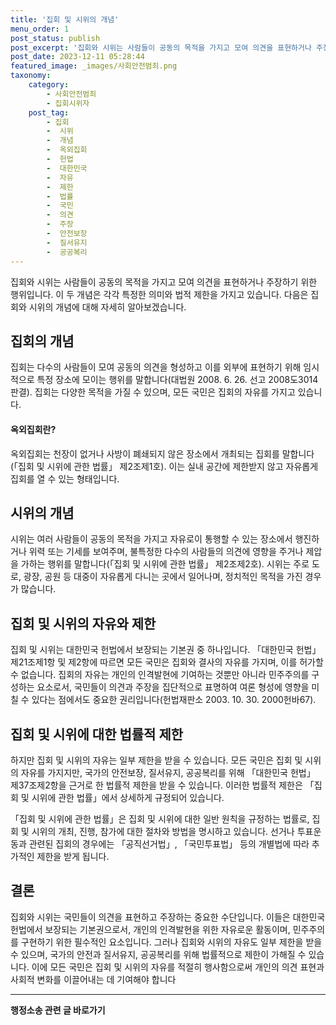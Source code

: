 ```yaml
---
title: '집회 및 시위의 개념'
menu_order: 1
post_status: publish
post_excerpt: '집회와 시위는 사람들이 공동의 목적을 가지고 모여 의견을 표현하거나 주장하기 위한 행위입니다. 이 두 개념은 각각 특정한 의미와 법적 제한을 가지고 있습니다. 다음은 집회와 시위의 개념에 대해 자세히 알아보겠습니다.'
post_date: 2023-12-11 05:28:44
featured_image: _images/사회안전범죄.png
taxonomy:
    category:
        - 사회안전범죄
        - 집회시위자
    post_tag:
        - 집회
        -  시위
        -  개념
        -  옥외집회
        -  헌법
        -  대한민국
        -  자유
        -  제한
        -  법률
        -  국민
        -  의견
        -  주장
        -  안전보장
        -  질서유지
        -  공공복리
---
```



집회와 시위는 사람들이 공동의 목적을 가지고 모여 의견을 표현하거나 주장하기 위한 행위입니다. 이 두 개념은 각각 특정한 의미와 법적 제한을 가지고 있습니다. 다음은 집회와 시위의 개념에 대해 자세히 알아보겠습니다.

## 집회의 개념

집회는 다수의 사람들이 모여 공동의 의견을 형성하고 이를 외부에 표현하기 위해 임시적으로 특정 장소에 모이는 행위를 말합니다(대법원 2008. 6. 26. 선고 2008도3014 판결). 집회는 다양한 목적을 가질 수 있으며, 모든 국민은 집회의 자유를 가지고 있습니다.

#### 옥외집회란?

옥외집회는 천장이 없거나 사방이 폐쇄되지 않은 장소에서 개최되는 집회를 말합니다(「집회 및 시위에 관한 법률」 제2조제1호). 이는 실내 공간에 제한받지 않고 자유롭게 집회를 열 수 있는 형태입니다.

## 시위의 개념

시위는 여러 사람들이 공동의 목적을 가지고 자유로이 통행할 수 있는 장소에서 행진하거나 위력 또는 기세를 보여주며, 불특정한 다수의 사람들의 의견에 영향을 주거나 제압을 가하는 행위를 말합니다(「집회 및 시위에 관한 법률」 제2조제2호). 시위는 주로 도로, 광장, 공원 등 대중이 자유롭게 다니는 곳에서 일어나며, 정치적인 목적을 가진 경우가 많습니다.

## 집회 및 시위의 자유와 제한

집회 및 시위는 대한민국 헌법에서 보장되는 기본권 중 하나입니다. 「대한민국 헌법」 제21조제1항 및 제2항에 따르면 모든 국민은 집회와 결사의 자유를 가지며, 이를 허가할 수 없습니다. 집회의 자유는 개인의 인격발현에 기여하는 것뿐만 아니라 민주주의를 구성하는 요소로서, 국민들이 의견과 주장을 집단적으로 표명하여 여론 형성에 영향을 미칠 수 있다는 점에서도 중요한 권리입니다(헌법재판소 2003. 10. 30. 2000헌바67).

## 집회 및 시위에 대한 법률적 제한

하지만 집회 및 시위의 자유는 일부 제한을 받을 수 있습니다. 모든 국민은 집회 및 시위의 자유를 가지지만, 국가의 안전보장, 질서유지, 공공복리를 위해 「대한민국 헌법」 제37조제2항을 근거로 한 법률적 제한을 받을 수 있습니다. 이러한 법률적 제한은 「집회 및 시위에 관한 법률」에서 상세하게 규정되어 있습니다.

「집회 및 시위에 관한 법률」은 집회 및 시위에 대한 일반 원칙을 규정하는 법률로, 집회 및 시위의 개최, 진행, 참가에 대한 절차와 방법을 명시하고 있습니다. 선거나 투표운동과 관련된 집회의 경우에는 「공직선거법」, 「국민투표법」 등의 개별법에 따라 추가적인 제한을 받게 됩니다.

## 결론

집회와 시위는 국민들이 의견을 표현하고 주장하는 중요한 수단입니다. 이들은 대한민국 헌법에서 보장되는 기본권으로서, 개인의 인격발현을 위한 자유로운 활동이며, 민주주의를 구현하기 위한 필수적인 요소입니다. 그러나 집회와 시위의 자유도 일부 제한을 받을 수 있으며, 국가의 안전과 질서유지, 공공복리를 위해 법률적으로 제한이 가해질 수 있습니다. 이에 모든 국민은 집회 및 시위의 자유를 적절히 행사함으로써 개인의 의견 표현과 사회적 변화를 이끌어내는 데 기여해야 합니다
<!-- wp:separator -->
<hr class="wp-block-separator has-alpha-channel-opacity"/>
<!-- /wp:separator -->

<!-- wp:group {"backgroundColor":"base","layout":{"type":"constrained"}} -->
<div class="wp-block-group has-base-background-color has-background"><!-- wp:paragraph {"align":"center","fontSize":"medium"} -->
<p class="has-text-align-center has-large-font-size"><strong>행정소송 관련 글 바로가기</strong></p>
<!-- /wp:paragraph -->


<!-- wp:latest-posts
{"categories":[{"id":15714,"count":19,"description":"","link":"https://uknowlaw.com/category/%ed%96%89%ec%a0%95%ec%86%8c%ec%86%a1/","name":"행정소송","slug":"행정소송","taxonomy":"category","parent":0,"meta":[],"_links":{"self":[{"href":"https://uknowlaw.com/wp-json/wp/v2/categories/15714"}],"collection":[{"href":"https://uknowlaw.com/wp-json/wp/v2/categories"}],"about":[{"href":"https://uknowlaw.com/wp-json/wp/v2/taxonomies/category"}],"wp:post_type":[{"href":"https://uknowlaw.com/wp-json/wp/v2/posts?categories=15714"}],"curies":[{"name":"wp","href":"https://api.w.org/{rel}","templated":true}]}}],"postsToShow":100,"excerptLength":28,"postLayout":"grid","columns":2,"featuredImageAlign":"left","featuredImageSizeSlug":"large","fontSize":"small"} /--></div>
<!-- /wp:group -->